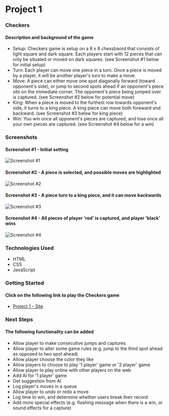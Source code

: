 # Project 1

### Checkers
#### Description and background of the game
* Setup: Checkers game is setup on a 8 x 8 chessbaord that consists of light square and dark square.  Each players start with 12 pieces that can only be situated or moved on dark squares. (see Screenshot #1 below for initial setup)
* Turn: Each player can move one piece in a turn.  Once a piece is moved by a player, it will be another player's turn to make a move.  
* Move: A piece can either move one spot diagonally forward (toward opponent's side), or jump to second spots ahead if an opponent's piece sits on the immediate corner.  The opponent's piece being jumped over is captured. (see Screenshot #2 below for potential move)
* King: When a piece is moved to the furthest row towards opponent's side, it turns to a king piece.  A king piece can move both foreward and backward. (see Screenshot #3 below for king piece)
* Win: You win once all opponent's pieces are captured, and lose once all your own pieces are captured. (see Screenshot #4 below for a win)

### Screenshots
#### Screenshot #1 - Initial setting
![Screenshot #1](https://i.imgur.com/tMjl3Wo.png)

#### Screenshot #2 - A piece is selected, and possible moves are highlighted
![Screenshot #2](https://i.imgur.com/tcOf42n.png)

#### Screenshot #3 - A piece turn to a king piece, and it can move backwards
![Screenshot #3](https://i.imgur.com/zYXdEWR.png)

#### Screenshot #4 - All pieces of player 'red' is captured, and player 'black' wins
![Screenshot #4](https://i.imgur.com/Dm6sXYA.png)

### Technologies Used
* HTML
* CSS
* JavaScript

### Getting Started
#### Click on the following link to play the Checkers game
* [Project 1 - Site](https://ahung1709.github.io/project-1/)

### Next Steps
#### The following functionality can be added 
* Allow player to make consecutive jumps and captures
* Allow player to alter some game rules (e.g. jump to the third spot ahead as opposed to two spot ahead)
* Allow player choose the color they like
* Allow players to choose to play '1 player' game or '2 player' game
* Allow player to play online with other players on the web
* Add AI for '1 player' game
* Get suggestion from AI
* Log player's moves in a queue
* Allow player to undo or redo a move
* Log time to win, and determine whether users break their record
* Add more special effects (e.g. flashing message when there is a win, or sound effects for a capture)






